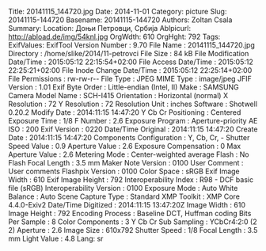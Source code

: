 Title: 20141115_144720.jpg
Date: 2014-11-01
Category: picture
Slug: 20141115-144720
Basename: 20141115-144720
Authors: Zoltan Csala
Summary:
Location: Доњи Петровци, Србија
Ablpicurl: http://abload.de/img/54knl.jpg
OrgWdth: 610
OrgHght: 792
Tags:
ExifValues: ExifTool Version Number : 9.70
            File Name : 20141115_144720.jpg
            Directory : /home/slike/2014/11-petrovci
            File Size : 84 kB
            File Modification Date/Time : 2015:05:12 22:15:54+02:00
            File Access Date/Time : 2015:05:12 22:25:21+02:00
            File Inode Change Date/Time : 2015:05:12 22:25:14+02:00
            File Permissions : rw-rw-r--
            File Type : JPEG
            MIME Type : image/jpeg
            JFIF Version : 1.01
            Exif Byte Order : Little-endian (Intel, II)
            Make : SAMSUNG
            Camera Model Name : SCH-I415
            Orientation : Horizontal (normal)
            X Resolution : 72
            Y Resolution : 72
            Resolution Unit : inches
            Software : Shotwell 0.20.2
            Modify Date : 2014:11:15 14:47:20
            Y Cb Cr Positioning : Centered
            Exposure Time : 1/8
            F Number : 2.6
            Exposure Program : Aperture-priority AE
            ISO : 200
            Exif Version : 0220
            Date/Time Original : 2014:11:15 14:47:20
            Create Date : 2014:11:15 14:47:20
            Components Configuration : Y, Cb, Cr, -
            Shutter Speed Value : 0.9
            Aperture Value : 2.6
            Exposure Compensation : 0
            Max Aperture Value : 2.6
            Metering Mode : Center-weighted average
            Flash : No Flash
            Focal Length : 3.5 mm
            Maker Note Version : 0100
            User Comment : User comments
            Flashpix Version : 0100
            Color Space : sRGB
            Exif Image Width : 610
            Exif Image Height : 792
            Interoperability Index : R98 - DCF basic file (sRGB)
            Interoperability Version : 0100
            Exposure Mode : Auto
            White Balance : Auto
            Scene Capture Type : Standard
            XMP Toolkit : XMP Core 4.4.0-Exiv2
            Date/Time Digitized : 2014:11:15 13:47:20Z
            Image Width : 610
            Image Height : 792
            Encoding Process : Baseline DCT, Huffman coding
            Bits Per Sample : 8
            Color Components : 3
            Y Cb Cr Sub Sampling : YCbCr4:2:0 (2 2)
            Aperture : 2.6
            Image Size : 610x792
            Shutter Speed : 1/8
            Focal Length : 3.5 mm
            Light Value : 4.8
Lang: sr

